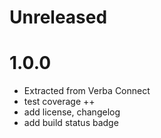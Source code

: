 # Unreleased

# 1.0.0 

* Extracted from Verba Connect
* test coverage ++
* add license, changelog
* add build status badge
